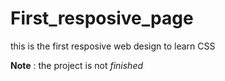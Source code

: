 # First_resposive_page
this is the first resposive web design to learn CSS 

**Note** : the project is not *finished*
